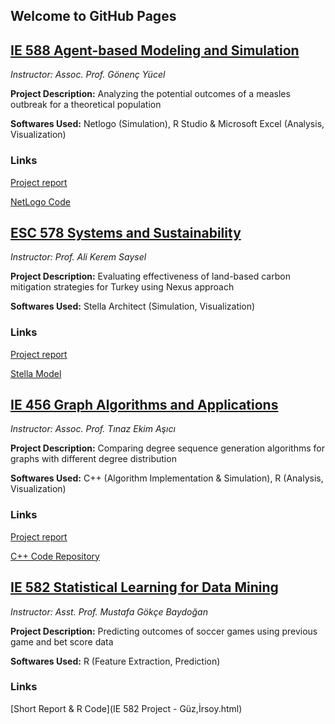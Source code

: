 ## Welcome to GitHub Pages

## [IE 588 Agent-based Modeling and Simulation](IE_588_Syllabus.PDF) 
_Instructor: Assoc. Prof. Gönenç Yücel_

**Project Description:** Analyzing the potential outcomes of a measles outbreak for a theoretical population

**Softwares Used:** Netlogo (Simulation), R Studio & Microsoft Excel (Analysis, Visualization)
### Links
[Project report](IE_588_Project_Report.pdf)

[NetLogo Code](IE_588_Project_code.nlogo)


## [ESC 578 Systems and Sustainability](https://esc.boun.edu.tr/tr/graduate-courses) 
_Instructor: Prof. Ali Kerem Saysel_

**Project Description:** Evaluating effectiveness of land-based carbon mitigation strategies for Turkey using Nexus approach

**Softwares Used:** Stella Architect (Simulation, Visualization)
### Links
[Project report](ESC_578_Project_Writeup.pdf)

[Stella Model](ESC_578_Project_Model.stmx)


## [IE 456 Graph Algorithms and Applications](IE_456_Syllabus.pdf) 
_Instructor: Assoc. Prof. Tınaz Ekim Aşıcı_

**Project Description:** Comparing degree sequence generation algorithms for graphs with different degree distribution

**Softwares Used:** C++ (Algorithm Implementation & Simulation), R (Analysis, Visualization) 
### Links
[Project report](IE_456_Project_Report.pdf)

[C++ Code Repository](https://github.com/orkunirsoy/oirsoy/tree/main/IE%20_456_Project_Code)

## [IE 582 Statistical Learning for Data Mining](IE_582_Syllabus.pdf) 
_Instructor: Asst. Prof. Mustafa Gökçe Baydoğan_

**Project Description:** Predicting outcomes of soccer games using previous game and bet score data 

**Softwares Used:** R (Feature Extraction, Prediction)
### Links
[Short Report & R Code](IE 582 Project - Güz,İrsoy.html)


